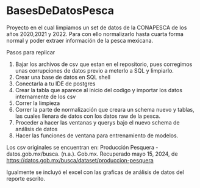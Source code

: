 # BasesDeDatosPesca
Proyecto en el cual limpiamos un set de datos de la CONAPESCA de los años 2020,2021 y 2022. Para con ello normalizarlo hasta cuarta forma normal y poder extraer información de la pesca mexicana.

Pasos para replicar
1) Bajar los archivos de csv que estan en el repositorio, pues corregimos unas corrupciones de datos previo a meterlo a SQL y limpiarlo.
2) Crear una base de datos en SQL shell
3) Conectarla a tu IDE de postgres
4) Crear la tabla que aparece al inicio del codigo y importar los datos internamente de los csv
5) Correr la limpieza
6) Correr la parte de normalización que creara un schema nuevo y tablas, las cuales llenara de datos con los datos raw de la pesca.
7) Proceder a hacer las ventanas y querys bajo el nuevo schema de análisis de datos
8) Hacer las funciones de ventana para entrenamiento de modelos.

Los csv originales se encuentran en:
Producción Pesquera - datos.gob.mx/busca. (n.a.). Gob.mx. Recuperado mayo 15, 2024, de https://datos.gob.mx/busca/dataset/produccion-pesquera

Igualmente se incluyó el excel con las graficas de análisis de datos del reporte escrito.
